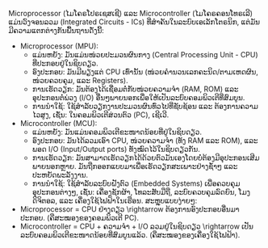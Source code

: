 Microprocessor (ໄມໂຄຣໂປຣເຊສເຊີ) ແລະ Microcontroller (ໄມໂຄຣຄອນໂທຣເລີ) ແມ່ນວົງຈອນລວມ (Integrated Circuits - ICs) ທີ່ສຳຄັນໃນລະບົບເອເລັກໂຕຣນິກ, ແຕ່ມັນມີຄວາມແຕກຕ່າງກັນພື້ນຖານດັ່ງນີ້:
 * Microprocessor (MPU):
   * ແມ່ນຫຍັງ: ມັນແມ່ນໜ່ວຍປະມວນຜົນກາງ (Central Processing Unit - CPU) ທີ່ປະກອບຢູ່ໃນຊິບດຽວ.
   * ອົງປະກອບ: ມັນມີພຽງແຕ່ CPU ເທົ່ານັ້ນ (ໜ່ວຍຄຳນວນເລກຄະນິດ/ຕາມເຫດຜົນ, ໜ່ວຍຄວບຄຸມ, ແລະ Registers).
   * ການເຮັດວຽກ: ມັນຕ້ອງໄດ້ເຊື່ອມຕໍ່ກັບໜ່ວຍຄວາມຈຳ (RAM, ROM) ແລະ ອຸປະກອນຕໍ່ພ່ວງ (I/O) ອື່ນໆພາຍນອກເພື່ອໃຫ້ເປັນລະບົບຄອມພິວເຕີທີ່ສົມບູນ.
   * ການນຳໃຊ້: ໃຊ້ສຳລັບວຽກງານປະມວນຜົນທົ່ວໄປທີ່ຊັບຊ້ອນ ແລະ ຕ້ອງການຄວາມໄວສູງ, ເຊັ່ນ: ໃນຄອມພິວເຕີສ່ວນຕົວ (PC), ເຊີເວີ.
 * Microcontroller (MCU):
   * ແມ່ນຫຍັງ: ມັນແມ່ນຄອມພິວເຕີຂະໜາດນ້ອຍທີ່ຢູ່ໃນຊິບດຽວ.
   * ອົງປະກອບ: ມັນໄດ້ລວມເອົາ CPU, ໜ່ວຍຄວາມຈຳ (ທັງ RAM ແລະ ROM), ແລະ ພອດ I/O (Input/Output ports) ທັງໝົດໄວ້ໃນຊິບດຽວກັນ.
   * ການເຮັດວຽກ: ມັນສາມາດເຮັດວຽກໄດ້ດ້ວຍຕົວມັນເອງໂດຍບໍ່ຕ້ອງມີອຸປະກອນເສີມພາຍນອກຫຼາຍ. ມັນຖືກອອກແບບມາເພື່ອເຮັດວຽກສະເພາະຢ່າງຊ້ຳໆ ແລະ ປະຫຍັດພະລັງງານ.
   * ການນຳໃຊ້: ໃຊ້ສຳລັບລະບົບຝັງຕົວ (Embedded Systems) ເພື່ອຄວບຄຸມອຸປະກອນຕ່າງໆ, ເຊັ່ນ: ເຄື່ອງຊັກຜ້າ, ໂທລະສັບມືຖື, ລະບົບຄວບຄຸມລົດຍົນ, ໂມງດິຈິຕອລ, ແລະ ເຄື່ອງໃຊ້ໄຟຟ້າໃນເຮືອນ.
ສະຫຼຸບແບບງ່າຍໆ:
 * Microprocessor = CPU ຢ່າງດຽວ \rightarrow ຕ້ອງການອົງປະກອບອື່ນມາປະກອບ. (ຄືສະໝອງຂອງຄອມພິວເຕີ PC).
 * Microcontroller = CPU + ຄວາມຈຳ + I/O ລວມຢູ່ໃນຊິບດຽວ \rightarrow ເປັນລະບົບຄອມພິວເຕີຂະໜາດນ້ອຍທີ່ສົມບູນແລ້ວ. (ຄືສະໝອງຂອງເຄື່ອງໃຊ້ໄຟຟ້າ).
